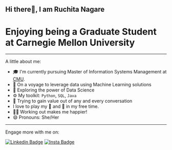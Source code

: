 ## Hi there👋, I am Ruchita Nagare


# Enjoying being a Graduate Student at Carnegie Mellon University
---

A little about me:

- 🎓 I'm currently pursuing Master of Information Systems Management at [CMU](https://www.cmu.edu/).
- 🌱 On a voyage to leverage data using Machine Learning solutions
- 🔭 Exploring the power of Data Science
- ⚙️ My toolkit: `Python`, `SQL`, `Java`
- 💬 Trying to gain value out of any and every conversation
- I love to play my 🎻 and 💃 in my free time.
- 🏋️‍♀ Working out makes me happier!	
- 😄 Pronouns: She/Her

---
Engage more with me on:

 [![Linkedin Badge](https://img.shields.io/badge/-Ruchita--Nagare-blue?logo=LinkedIn&logoColor=white&link=https://www.linkedin.com/in/ruchita-nagare/)](https://www.linkedin.com/in/ruchita-nagare/)
 [![Insta Badge](https://img.shields.io/badge/-Ruchita_Nagare-red?logo=Instagram&logoColor=white&link=https://www.instagram.com/ruchita_nagare/)](https://www.instagram.com/ruchita_nagare/)




